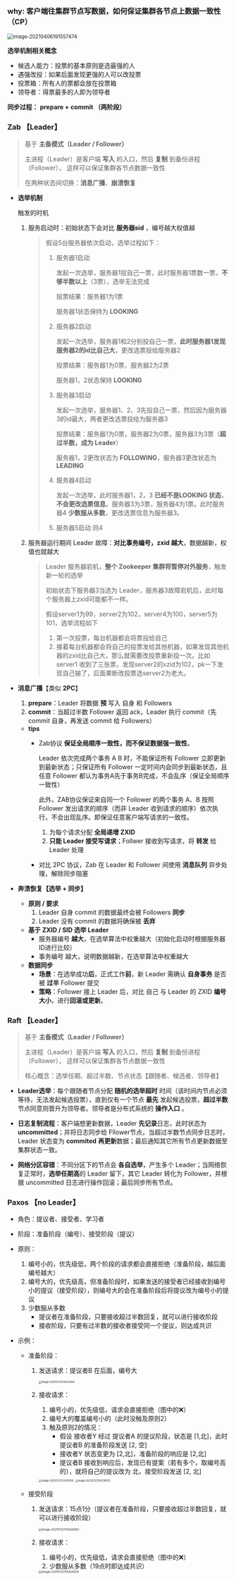 ### why: 客户端往集群节点写数据，如何保证集群各节点上数据一致性（CP）

<img src="pictures/image-20210406191557474.png" alt="image-20210406191557474" style="zoom:80%;" />





**选举机制相关概念**

- 候选人能力：投票的基本原则是选最强的人
- 遇强改投：如果后面发现更强的人可以改投票
- 投票箱：所有人的票都会放在投票箱
- 领导者：得票最多的人即为领导者

**同步过程：** **prepare + commit （两阶段）**



### Zab 【Leader】

> 基于 **主备模式（Leader / Follower）**
>
> 主进程（Leader）是客户端 **写入** 的入口，然后 **复制** 到备份进程（Follower）， 这样可以保证集群各节点数据一致性
>
> 在两种状态间切换：**消息广播**、**崩溃恢复**

+ **选举机制**

  触发的时机

  1. 服务启动时：初始状态下会对比 **服务器sid** ，编号越大权值越

     > 假设5台服务器依次启动，选举过程如下：
     >
     > 1. 服务器1启动
     >
     >    发起一次选举，服务器1投自己一票，此时服务器1票数一票，**不够半数以上**（3票），选举无法完成
     >
     >    投票结果：服务器1为1票
     >
     >    服务器1状态保持为 **LOOKING**
     >
     > 2. 服务器2启动
     >
     >    发起一次选举，服务器1和2分别投自己一票，**此时服务器1发现服务器2的id比自己大**，更改选票投给服务器2
     >
     >    投票结果：服务器1为0票，服务器2为2票
     >
     >    服务器1，2状态保持 **LOOKING**
     >
     > 3. 服务器3启动
     >
     >    发起一次选举，服务器1、2、3先投自己一票，然后因为服务器3的id最大，两者更改选票投给为服务器3
     >
     >    投票结果：服务器1为0票，服务器2为0票，服务器3为3票（**超过半数，成为 Leader**）
     >
     >    服务器1，2更改状态为 **FOLLOWING**，服务器3更改状态为 **LEADING**
     >
     > 4. 服务器4启动
     >
     >    发起一次选举，此时服务器1，2，3 **已经不是LOOKING 状态**，**不会更改选票信息**。服务器3为3票，服务器4为1票。此时服务器4 **少数服从多数**，更改选票信息为服务器3。
     >
     > 5. 服务器5启动  同4

  2. 服务器运行期间 Leader 故障：**对比事务编号，zxid 越大**，数据越新，权值也就越大

     > Leader 服务器宕机，**整个 Zookeeper 集群将暂停对外服务**，触发新一轮的选举
     >
     > 初始状态下服务器3当选为 Leader，服务器3故障宕机后，此时每个服务器上zxid可能都不一样。
     >
     > 假设server1为99，server2为102，server4为100，server5为101，选举流程如下
     >
     > 1. 第一次投票，每台机器都会将票投给自己
     > 2. 接着每台机器都会将自己的投票发给其他机器，如果发现其他机器的zxid比自己大，那么就需要改投票重新投一次。比如server1 收到了三张票，发现server2的xzid为102，pk一下发现自己输了，后面果断改投票选server2为老大。

     

+ **消息广播**【类似 **2PC**】

  1. **prepare**：Leader 将数据 **预** 写入 自身 和 Followers
  2. **commit**：当超过半数 Follower 返回 ack，Leader 执行 commit（先 commit 自身，再发送 commit 给 Followers）

  + **tips**
    + Zab协议 **保证全局顺序一致性，而不保证数据强一致性**。

      Leader 依次完成两个事务 A B 时，不能保证所有 Follower 立即更新到最新状态；只保证所有 Follower 一定时间内会同步到最新状态，且任意 Follower 都认为事务A先于事务B完成，不会乱序（保证全局顺序一致性）

      此外，ZAB协议保证来自同一个 Follower 的两个事务 A、B 按照 Follower 发出请求的顺序（而非 Leader 收到请求的顺序）依次执行，不会出现乱序。即保证任意客户端写请求的一致性。

      1. 为每个请求分配 **全局递增 ZXID**
      2. **只能 Leader 接受写请求**；Follwer 接收到写请求，将 **转发** 给 Leader 处理 

    + 对比 2PC 协议，Zab 在 Leader 和 Follower 间使用 **消息队列** 异步处理，解除同步阻塞
    
    

+ **奔溃恢复【选举 + 同步】**

  + **原则 / 要求**
    1. Leader 自身 commit 的数据最终会被 Followers **同步**
    2. Leader 没有 commit 的数据将确保被 **丢弃**
  + **基于 ZXID / SID 选举 Leader**
    + 服务器编号 **越大**，在选举算法中权重越大（初始化启动时根据服务器ID进行比较）
    + 事务编号 越大，说明数据越新，在选举算法中权重越大
  + **数据同步**
    + **场景**：在选举成功**后**，正式工作**前**，新 Leader 需确认 **自身事务** 是否被 **过半** Follower 提交
    + **策略**：Follower 接上 Leader 后，对比 自己 与 Leader 的 ZXID **编号大小**，进行**回滚或更新**。






### Raft 【Leader】

> 基于 **主备模式（Leader / Follower）**
>
> 主进程（Leader）是客户端 **写入** 的入口，然后 **复制** 到备份进程（Follower）， 这样可以保证集群各节点数据一致性
>
> 核心概念：选举任期、超过半数、节点状态【跟随者、候选者、领导者】

+ **Leader选举**：每个跟随者节点分配 **随机的选举超时** 时间（该时间内节点必须等待，无法发起候选投票），直到仅有一个节点 **最先** 发起候选投票，**超过半数** 节点同意则晋升为领导者。领导者是分布式系统的 **操作入口** 。

+ **日志复制流程**：客户端想更新数据，Leader **先记录**日志，此时状态为 **uncommitted**；并将日志同步给 Fllower节点，当超过半数节点同步日志时，Leader 状态变为 **commited** **再更新**数据；最后通知其它所有节点更新数据至集群状态一致。    

+ **网络分区容错**：不同分区下的节点会 **各自选举**，产生多个 Leader；当网络恢复正常时，**选举任期高**的 Leader 留下，其它 Leader 转化为 Follower，并根据 uncommitted 日志进行操作回滚；最后同步所有节点。



### Paxos 【no Leader】

+ 角色：提议者、接受者、学习者
+ 阶段：准备阶段（编号）、接受阶段（提议）
+ 原则：
  1. 编号小的，优先级低，两个阶段的请求都会直接拒绝（准备阶段，越后面编号越大）
  2. 编号大的，优先级高，但准备阶段时，如果发送的接受者已经接收到编号小的提议（接受阶段），则编号大的会在准备阶段后将提议改为编号小的提议
  3. 少数服从多数
     + 提议者在准备阶段，只要接收超过半数回复，就可以进行接收阶段
     + 接收阶段，只要有过半数的接收者接受同一个提议，则达成共识

+ 示例：

  + 准备阶段：

    1. 发送请求：提议者B 在后面，编号大

       <img src="pictures/image-20210722154242364.png" alt="image-20210722154242364" style="zoom: 40%;" />

    2. 接收请求：

       1. 编号小的，优先级低，请求会直接拒绝（图中的❌）
       2. 编号大的覆盖编号小的（此时没触及原则2）
       3. 触及原则2的情况：
          + 假设 接收者Y 经过 提议者A 的提议阶段，状态是 [1,北]，此时 提议者B 的准备阶段发送 [2, 空]
          + 接收者Y 状态变更为 [2,北]，准备阶段的响应是 [2,北]
          + 提议者B 接收到响应后，发现已有提案（若有多个，取编号高的），就将自己的提议改为 北，接受阶段发送 [2, 北]

       <img src="pictures/image-20210722154351616.png" alt="image-20210722154351616" style="zoom:40%;" />

       <img src="pictures/image-20210722154736832.png" alt="image-20210722154736832" style="zoom:40%;" />

  + 接受阶段

    1. 发送请求：15点1分（提议者在准备阶段，只要接收超过半数回复，就可以进行接收阶段）

       <img src="pictures/image-20210722154926063.png" alt="image-20210722154926063" style="zoom:45%;" />

    2. 接收请求：

       1. 编号小的，优先级低，请求会直接拒绝（图中的❌）
       2. 少数服从多数（19点时即达成共识）

       <img src="pictures/image-20210722155425029.png" alt="image-20210722155425029" style="zoom:45%;" />